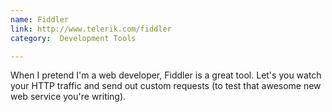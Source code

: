 ```yaml
---
name: Fiddler
link: http://www.telerik.com/fiddler
category:  Development Tools

---
```


When I pretend I'm a web developer, Fiddler is a great tool.  Let's you watch
your HTTP traffic and send out custom requests (to test that awesome new web
service you're writing).
